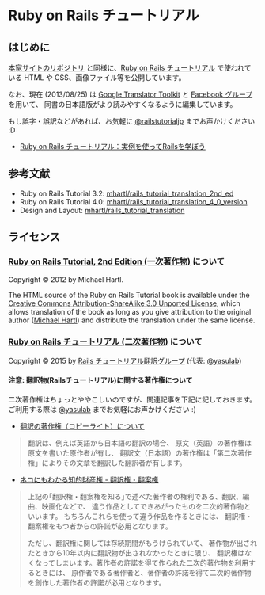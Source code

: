 # Ruby on Rails チュートリアル

## はじめに

[本家サイトのリポジトリ](https://github.com/mhartl/rails_tutorial_translation_2nd_ed) と同様に、[Ruby on Rails チュートリアル](http://railstutorial.jp/) で使われている HTML や CSS、画像ファイル等を公開しています。

なお、現在 (2013/08/25) は [Google Translator Toolkit](http://translate.google.com/toolkit/) と
[Facebook グループ](https://www.facebook.com/groups/japanese.railstutorial.org/) を用いて、
同書の日本語版がより読みやすくなるように編集しています。

もし誤字・誤訳などがあれば、お気軽に [@railstutorialjp](http://twitter.com/railstutorialjp) までお声かけください :D

- [Ruby on Rails チュートリアル：実例を使ってRailsを学ぼう](http://railstutorial.jp/)

## 参考文献

- Ruby on Rails Tutorial 3.2: [mhartl/rails_tutorial_translation_2nd_ed](https://github.com/mhartl/rails_tutorial_translation_2nd_ed)
- Ruby on Rails Tutorial 4.0: [mhartl/rails_tutorial_translation_4_0_version](https://github.com/mhartl/rails_tutorial_translation_4_0_version) 
- Design and Layout: [mhartl/rails_tutorial_translation](https://github.com/mhartl/rails_tutorial_translation)

## ライセンス

### [Ruby on Rails Tutorial, 2nd Edition (一次著作物)](http://ruby.railstutorial.org/) について

Copyright &copy; 2012 by Michael Hartl.

The HTML source of the Ruby on Rails Tutorial book is available under the [Creative Commons Attribution-ShareAlike 3.0 Unported License](http://creativecommons.org/licenses/by-sa/3.0/), which allows translation of the book as long as you give attribution to the original author ([Michael Hartl](http://michaelhartl.com/)) and distribute the translation under the same license.

### [Ruby on Rails チュートリアル (二次著作物)](http://railstutorial.jp/) について

Copyright &copy; 2015 by [Rails チュートリアル翻訳グループ](https://www.facebook.com/groups/japanese.railstutorial.org/) (代表: [@yasulab](http://twitter.com/yasulab))

#### 注意: 翻訳物(Railsチュートリアル)に関する著作権について

二次著作権はちょっとややこしいのですが、関連記事を下記に記しておきます。   
ご利用する際は [@yasulab](https://twitter.com/yasulab) までお気軽にお声かけください :)

- [翻訳の著作権（コピーライト）について](http://www.di-max.jp/information/copyright.htm)

> 翻訳は、例えば英語から日本語の翻訳の場合、
> 原文（英語）の著作権は原文を書いた原作者が有し、
> 翻訳文（日本語）の著作権は「第二次著作権」によりその文章を翻訳した翻訳者が有します。


- [ネコにもわかる知的財産権 - 翻訳権・翻案権](http://www.iprchitekizaisan.com/chosakuken/zaisan/honyaku_honan.html)

> 上記の｢翻訳権・翻案権を知る｣で述べた著作者の権利である、翻訳、編曲、映画化などで、
> 違う作品としてできあがったものを二次的著作物といいます。
> もちろんこれらを使って違う作品を作るときには、
> 翻訳権・翻案権をもつ者からの許諾が必用となります。
> 
> ただし、翻訳権に関しては存続期間がもうけられていて、
> 著作物が出されたときから10年以内に翻訳物が出されなかったときに限り、
> 翻訳権はなくなってしまいます。著作者の許諾を得て作られた二次的著作物を利用するときには、
> 原作者である著作者と、著作者の許諾を得て二次的著作物を創作した著作者の許諾が必用となります。

